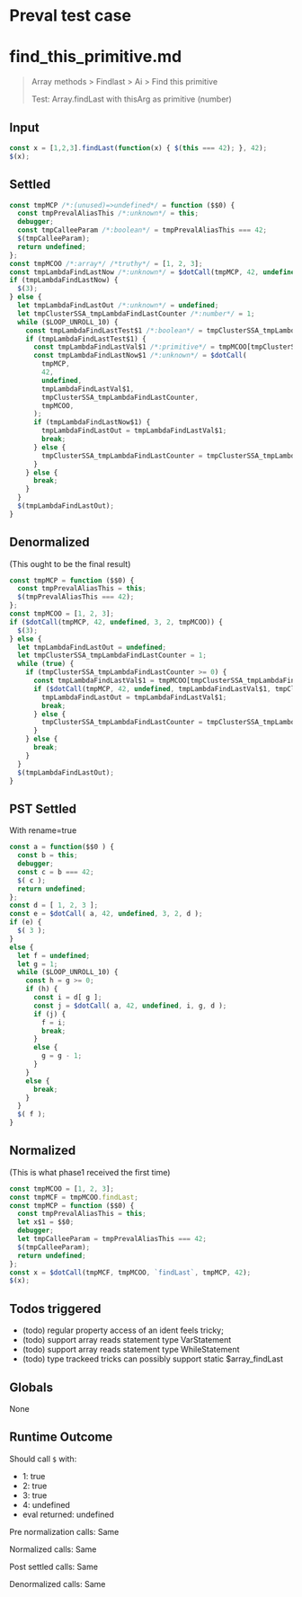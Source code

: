 # Preval test case

# find_this_primitive.md

> Array methods > Findlast > Ai > Find this primitive
>
> Test: Array.findLast with thisArg as primitive (number)

## Input

`````js filename=intro
const x = [1,2,3].findLast(function(x) { $(this === 42); }, 42);
$(x);
`````


## Settled


`````js filename=intro
const tmpMCP /*:(unused)=>undefined*/ = function ($$0) {
  const tmpPrevalAliasThis /*:unknown*/ = this;
  debugger;
  const tmpCalleeParam /*:boolean*/ = tmpPrevalAliasThis === 42;
  $(tmpCalleeParam);
  return undefined;
};
const tmpMCOO /*:array*/ /*truthy*/ = [1, 2, 3];
const tmpLambdaFindLastNow /*:unknown*/ = $dotCall(tmpMCP, 42, undefined, 3, 2, tmpMCOO);
if (tmpLambdaFindLastNow) {
  $(3);
} else {
  let tmpLambdaFindLastOut /*:unknown*/ = undefined;
  let tmpClusterSSA_tmpLambdaFindLastCounter /*:number*/ = 1;
  while ($LOOP_UNROLL_10) {
    const tmpLambdaFindLastTest$1 /*:boolean*/ = tmpClusterSSA_tmpLambdaFindLastCounter >= 0;
    if (tmpLambdaFindLastTest$1) {
      const tmpLambdaFindLastVal$1 /*:primitive*/ = tmpMCOO[tmpClusterSSA_tmpLambdaFindLastCounter];
      const tmpLambdaFindLastNow$1 /*:unknown*/ = $dotCall(
        tmpMCP,
        42,
        undefined,
        tmpLambdaFindLastVal$1,
        tmpClusterSSA_tmpLambdaFindLastCounter,
        tmpMCOO,
      );
      if (tmpLambdaFindLastNow$1) {
        tmpLambdaFindLastOut = tmpLambdaFindLastVal$1;
        break;
      } else {
        tmpClusterSSA_tmpLambdaFindLastCounter = tmpClusterSSA_tmpLambdaFindLastCounter - 1;
      }
    } else {
      break;
    }
  }
  $(tmpLambdaFindLastOut);
}
`````


## Denormalized
(This ought to be the final result)

`````js filename=intro
const tmpMCP = function ($$0) {
  const tmpPrevalAliasThis = this;
  $(tmpPrevalAliasThis === 42);
};
const tmpMCOO = [1, 2, 3];
if ($dotCall(tmpMCP, 42, undefined, 3, 2, tmpMCOO)) {
  $(3);
} else {
  let tmpLambdaFindLastOut = undefined;
  let tmpClusterSSA_tmpLambdaFindLastCounter = 1;
  while (true) {
    if (tmpClusterSSA_tmpLambdaFindLastCounter >= 0) {
      const tmpLambdaFindLastVal$1 = tmpMCOO[tmpClusterSSA_tmpLambdaFindLastCounter];
      if ($dotCall(tmpMCP, 42, undefined, tmpLambdaFindLastVal$1, tmpClusterSSA_tmpLambdaFindLastCounter, tmpMCOO)) {
        tmpLambdaFindLastOut = tmpLambdaFindLastVal$1;
        break;
      } else {
        tmpClusterSSA_tmpLambdaFindLastCounter = tmpClusterSSA_tmpLambdaFindLastCounter - 1;
      }
    } else {
      break;
    }
  }
  $(tmpLambdaFindLastOut);
}
`````


## PST Settled
With rename=true

`````js filename=intro
const a = function($$0 ) {
  const b = this;
  debugger;
  const c = b === 42;
  $( c );
  return undefined;
};
const d = [ 1, 2, 3 ];
const e = $dotCall( a, 42, undefined, 3, 2, d );
if (e) {
  $( 3 );
}
else {
  let f = undefined;
  let g = 1;
  while ($LOOP_UNROLL_10) {
    const h = g >= 0;
    if (h) {
      const i = d[ g ];
      const j = $dotCall( a, 42, undefined, i, g, d );
      if (j) {
        f = i;
        break;
      }
      else {
        g = g - 1;
      }
    }
    else {
      break;
    }
  }
  $( f );
}
`````


## Normalized
(This is what phase1 received the first time)

`````js filename=intro
const tmpMCOO = [1, 2, 3];
const tmpMCF = tmpMCOO.findLast;
const tmpMCP = function ($$0) {
  const tmpPrevalAliasThis = this;
  let x$1 = $$0;
  debugger;
  let tmpCalleeParam = tmpPrevalAliasThis === 42;
  $(tmpCalleeParam);
  return undefined;
};
const x = $dotCall(tmpMCF, tmpMCOO, `findLast`, tmpMCP, 42);
$(x);
`````


## Todos triggered


- (todo) regular property access of an ident feels tricky;
- (todo) support array reads statement type VarStatement
- (todo) support array reads statement type WhileStatement
- (todo) type trackeed tricks can possibly support static $array_findLast


## Globals


None


## Runtime Outcome


Should call `$` with:
 - 1: true
 - 2: true
 - 3: true
 - 4: undefined
 - eval returned: undefined

Pre normalization calls: Same

Normalized calls: Same

Post settled calls: Same

Denormalized calls: Same

